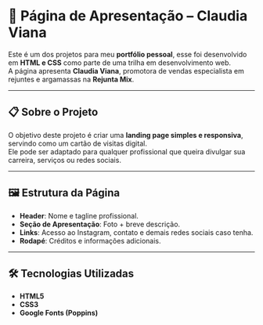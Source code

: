 # 🌟 Página de Apresentação – Claudia Viana

Este é um dos projetos para meu **portfólio pessoal**, esse foi desenvolvido em **HTML e CSS** como parte de uma trilha em desenvolvimento web.  
A página apresenta **Claudia Viana**, promotora de vendas especialista em rejuntes e argamassas na **Rejunta Mix**.

---

## 📋 Sobre o Projeto
O objetivo deste projeto é criar uma **landing page simples e responsiva**, servindo como um cartão de visitas digital.  
Ele pode ser adaptado para qualquer profissional que queira divulgar sua carreira, serviços ou redes sociais.

---

## 🖼️ Estrutura da Página
- **Header**: Nome e tagline profissional.  
- **Seção de Apresentação**: Foto + breve descrição.  
- **Links**: Acesso ao Instagram, contato e demais redes sociais caso tenha.
- **Rodapé**: Créditos e informações adicionais.  

---

## 🛠️ Tecnologias Utilizadas
- **HTML5**  
- **CSS3**  
- **Google Fonts (Poppins)**  
